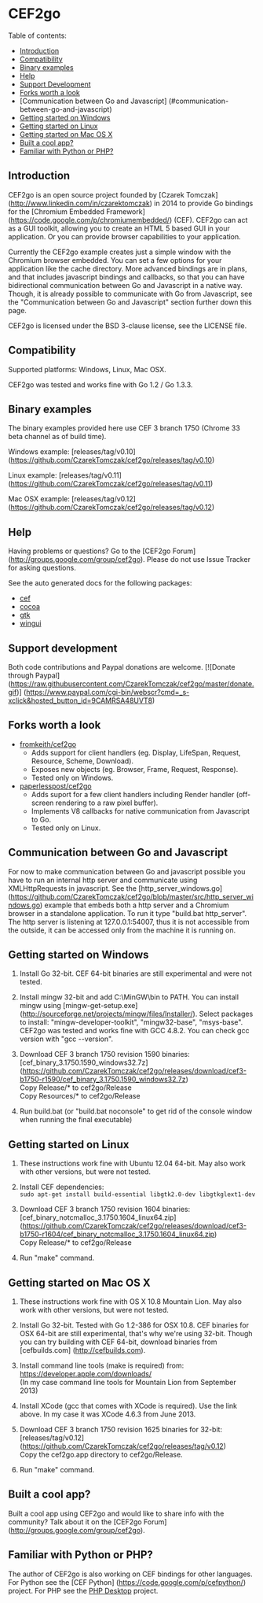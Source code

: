 CEF2go
======

Table of contents:
 * [Introduction](#introduction)
 * [Compatibility](#compatibility)
 * [Binary examples](#binary-examples)
 * [Help](#help)
 * [Support Development](#support-development)
 * [Forks worth a look](#forks-worth-a-look)
 * [Communication between Go and Javascript]
    (#communication-between-go-and-javascript)
 * [Getting started on Windows](#getting-started-on-windows)
 * [Getting started on Linux](#getting-started-on-linux)
 * [Getting started on Mac OS X](#getting-started-on-mac-os-x)
 * [Built a cool app?](#built-a-cool-app)
 * [Familiar with Python or PHP?](#familiar-with-python-or-php)


Introduction
------------

CEF2go is an open source project founded by [Czarek Tomczak]
(http://www.linkedin.com/in/czarektomczak) in 2014
to provide Go bindings for the [Chromium Embedded Framework]
(https://code.google.com/p/chromiumembedded/) (CEF).
CEF2go can act as a GUI toolkit, allowing you to create an HTML 5
based GUI in your application. Or you can provide browser
capabilities to your application.

Currently the CEF2go example creates just a simple window with
the Chromium browser embedded. You can set a few options for
your application like the cache directory. More advanced bindings
are in plans, and that includes javascript bindings and callbacks, so
that you can have bidirectional communication between Go and
Javascript in a native way. Though, it is already possible to
communicate with Go from Javascript, see the "Communication 
between Go and Javascript" section further down this page.

CEF2go is licensed under the BSD 3-clause license, see the LICENSE
file.


Compatibility
-------------
Supported platforms: Windows, Linux, Mac OSX.

CEF2go was tested and works fine with Go 1.2 / Go 1.3.3.


Binary examples
---------------
The binary examples provided here use CEF 3 branch 1750 (Chrome 33
beta channel as of build time).

Windows example: [releases/tag/v0.10]
(https://github.com/CzarekTomczak/cef2go/releases/tag/v0.10)  

Linux example: [releases/tag/v0.11]
(https://github.com/CzarekTomczak/cef2go/releases/tag/v0.11)  

Mac OSX example: [releases/tag/v0.12]
(https://github.com/CzarekTomczak/cef2go/releases/tag/v0.12)


Help
----
Having problems or questions? Go to the [CEF2go Forum]
(http://groups.google.com/group/cef2go). Please do not use Issue 
Tracker for asking questions.

See the auto generated docs for the following packages:
 * [cef](https://godoc.org/github.com/CzarekTomczak/cef2go/src/cef)
 * [cocoa](https://godoc.org/github.com/CzarekTomczak/cef2go/src/cocoa)
 * [gtk](https://godoc.org/github.com/CzarekTomczak/cef2go/src/gtk)
 * [wingui](https://godoc.org/github.com/CzarekTomczak/cef2go/src/wingui)


Support development
-------------------

Both code contributions and Paypal donations are welcome.
[![Donate through Paypal]
(https://raw.githubusercontent.com/CzarekTomczak/cef2go/master/donate.gif)]
(https://www.paypal.com/cgi-bin/webscr?cmd=_s-xclick&hosted_button_id=9CAMRSA48UVT8)


Forks worth a look
------------------
 * [fromkeith/cef2go](https://github.com/fromkeith/cef2go)
    * Adds support for client handlers (eg. Display, LifeSpan, Request,
    Resource, Scheme, Download).
    * Exposes new objects (eg. Browser, Frame, Request, Response). 
    * Tested only on Windows.
 * [paperlesspost/cef2go](https://github.com/paperlesspost/cef2go)
    * Adds suport for a few client handlers including Render handler
    (off-screen rendering to a raw pixel buffer). 
    * Implements V8 callbacks for native communication from Javascript
    to Go.
    * Tested only on Linux.


Communication between Go and Javascript
---------------------------------------
For now to make communication between Go and javascript possible
you have to run an internal http server and communicate using 
XMLHttpRequests in javascript. See the [http_server_windows.go]
(https://github.com/CzarekTomczak/cef2go/blob/master/src/http_server_windows.go)
example that embeds both a http server and a Chromium browser
in a standalone application. To run it type "build.bat http_server". 
The http server is listening at 127.0.0.1:54007, thus it is not 
accessible from the outside, it can be accessed only from the 
machine it is running on.


Getting started on Windows
--------------------------
1. Install Go 32-bit. CEF 64-bit binaries are still experimental and
   were not tested.

2. Install mingw 32-bit and add C:\MinGW\bin to PATH. You can install mingw
   using [mingw-get-setup.exe]
   (http://sourceforge.net/projects/mingw/files/Installer/).
   Select packages to install: "mingw-developer-toolkit",
   "mingw32-base", "msys-base". CEF2go was tested and works fine
   with GCC 4.8.2. You can check gcc version with "gcc --version".

3. Download CEF 3 branch 1750 revision 1590 binaries:
   [cef_binary_3.1750.1590_windows32.7z]
   (https://github.com/CzarekTomczak/cef2go/releases/download/cef3-b1750-r1590/cef_binary_3.1750.1590_windows32.7z)  
   Copy Release/* to cef2go/Release  
   Copy Resources/* to cef2go/Release  

4. Run build.bat (or "build.bat noconsole" to get rid of the console
    window when running the final executable)


Getting started on Linux
------------------------
1. These instructions work fine with Ubuntu 12.04 64-bit. 
   May also work with other versions, but were not tested.

2. Install CEF dependencies:  
   `sudo apt-get install build-essential libgtk2.0-dev libgtkglext1-dev`

3. Download CEF 3 branch 1750 revision 1604 binaries:
   [cef_binary_notcmalloc_3.1750.1604_linux64.zip]
   (https://github.com/CzarekTomczak/cef2go/releases/download/cef3-b1750-r1604/cef_binary_notcmalloc_3.1750.1604_linux64.zip)  
   Copy Release/* to cef2go/Release

4. Run "make" command.


Getting started on Mac OS X
---------------------------
1. These instructions work fine with OS X 10.8 Mountain Lion.
   May also work with other versions, but were not tested.

2. Install Go 32-bit. Tested with Go 1.2-386 for OSX 10.8.
   CEF binaries for OSX 64-bit are still experimental, that's
   why we're using 32-bit. Though you can try building with
   CEF 64-bit, download binaries from [cefbuilds.com]
   (http://cefbuilds.com).

3. Install command line tools (make is required) from:  
   https://developer.apple.com/downloads/  
   (In my case command line tools for Mountain Lion from September 2013)

4. Install XCode (gcc that comes with XCode is required). 
   Use the link above. In my case it was XCode 4.6.3 from June 2013.

5. Download CEF 3 branch 1750 revision 1625 binaries for 32-bit:
   [releases/tag/v0.12]
   (https://github.com/CzarekTomczak/cef2go/releases/tag/v0.12)  
   Copy the cef2go.app directory to cef2go/Release.

6. Run "make" command.


Built a cool app?
-----------------
Built a cool app using CEF2go and would like to share info with
the community? Talk about it on the [CEF2go Forum]
(http://groups.google.com/group/cef2go).


Familiar with Python or PHP?
----------------------------
The author of CEF2go is also working on CEF bindings
for other languages. For Python see the [CEF Python]
(https://code.google.com/p/cefpython/) project. For PHP see the 
[PHP Desktop](https://code.google.com/p/phpdesktop/) project.

